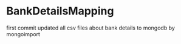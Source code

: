 # BankDetailsMapping
first commit updated all csv files about bank details to mongodb by mongoimport
